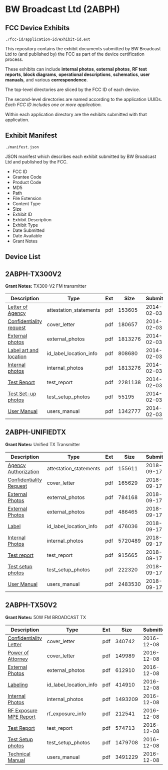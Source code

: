 # BW Broadcast Ltd (2ABPH)
## FCC Device Exhibits

```
./fcc-id/application-id/exhibit-id.ext
```

This repository contains the exhibit documents submitted by BW Broadcast Ltd to (and published by) the FCC as part of the device certification process.

These exhibits can include **internal photos**, **external photos**, **RF test reports**, **block diagrams**, **operational descriptions**, **schematics**, **user manuals**, and various **correspondence**.

The top-level directories are sliced by the FCC ID of each device.

The second-level directories are named according to the application UUIDs. *Each FCC ID includes one or more application.*

Within each application directory are the exhibits submitted with that application. 

## Exhibit Manifest

```
./manifest.json
```

JSON manifest which describes each exhibit submitted by BW Broadcast Ltd and published by the FCC.

- FCC ID
- Grantee Code
- Product Code
- MD5
- Path
- File Extension
- Content Type
- Size
- Exhibit ID
- Exhibit Description
- Exhibit Type
- Date Submitted
- Date Available
- Grant Notes

## Device List
## 2ABPH-TX300V2
**Grant Notes:** TX300-V2 FM transmitter

| Description | Type | Ext | Size | Submitted | Available |
| ----------- | ---- | --- | ---- | --------- | --------- |
| [Letter of Agency](2ABPH-TX300V2/75b83f5c7db2639c93a6fcbb8e718f3c/2182623.pdf) | attestation_statements | pdf | 153605 | 2014-02-03 | 2014-02-03 |
| [Confidentiality request](2ABPH-TX300V2/75b83f5c7db2639c93a6fcbb8e718f3c/2182625.pdf) | cover_letter | pdf | 180657 | 2014-02-03 | 2014-02-03 |
| [External photos](2ABPH-TX300V2/75b83f5c7db2639c93a6fcbb8e718f3c/2182626.pdf) | external_photos | pdf | 1813276 | 2014-02-03 | 2014-02-03 |
| [Label art and location](2ABPH-TX300V2/75b83f5c7db2639c93a6fcbb8e718f3c/2182627.pdf) | id_label_location_info | pdf | 808680 | 2014-02-03 | 2014-02-03 |
| [Internal photos](2ABPH-TX300V2/75b83f5c7db2639c93a6fcbb8e718f3c/2182626.pdf) | internal_photos | pdf | 1813276 | 2014-02-03 | 2014-02-03 |
| [Test Report](2ABPH-TX300V2/75b83f5c7db2639c93a6fcbb8e718f3c/2182632.pdf) | test_report | pdf | 2281138 | 2014-02-03 | 2014-02-03 |
| [Test Set-up photos](2ABPH-TX300V2/75b83f5c7db2639c93a6fcbb8e718f3c/2182633.pdf) | test_setup_photos | pdf | 55195 | 2014-02-03 | 2014-02-03 |
| [User Manual](2ABPH-TX300V2/75b83f5c7db2639c93a6fcbb8e718f3c/2182634.pdf) | users_manual | pdf | 1342777 | 2014-02-03 | 2014-02-03 |
## 2ABPH-UNIFIEDTX
**Grant Notes:** Unified TX Transmitter

| Description | Type | Ext | Size | Submitted | Available |
| ----------- | ---- | --- | ---- | --------- | --------- |
| [Agency Authorization](2ABPH-UNIFIEDTX/702614ffaea7b5f9667ba4f1f6bb987c/4007901.pdf) | attestation_statements | pdf | 155611 | 2018-09-17 | 2018-09-25 |
| [Confidentiality Request](2ABPH-UNIFIEDTX/702614ffaea7b5f9667ba4f1f6bb987c/4007902.pdf) | cover_letter | pdf | 165629 | 2018-09-17 | 2018-09-25 |
| [External Photos](2ABPH-UNIFIEDTX/702614ffaea7b5f9667ba4f1f6bb987c/4007899.pdf) | external_photos | pdf | 784168 | 2018-09-17 | 2018-09-25 |
| [External Photos](2ABPH-UNIFIEDTX/702614ffaea7b5f9667ba4f1f6bb987c/4007900.pdf) | external_photos | pdf | 486465 | 2018-09-17 | 2018-09-25 |
| [Label](2ABPH-UNIFIEDTX/702614ffaea7b5f9667ba4f1f6bb987c/4007905.pdf) | id_label_location_info | pdf | 476036 | 2018-09-17 | 2018-09-25 |
| [Internal Photos](2ABPH-UNIFIEDTX/702614ffaea7b5f9667ba4f1f6bb987c/4007904.pdf) | internal_photos | pdf | 5720489 | 2018-09-17 | 2018-09-25 |
| [Test report](2ABPH-UNIFIEDTX/702614ffaea7b5f9667ba4f1f6bb987c/4007908.pdf) | test_report | pdf | 915665 | 2018-09-17 | 2018-09-25 |
| [Test setup photos](2ABPH-UNIFIEDTX/702614ffaea7b5f9667ba4f1f6bb987c/4007907.pdf) | test_setup_photos | pdf | 222320 | 2018-09-17 | 2018-09-25 |
| [User Manual](2ABPH-UNIFIEDTX/702614ffaea7b5f9667ba4f1f6bb987c/4007910.pdf) | users_manual | pdf | 2483530 | 2018-09-17 | 2018-09-25 |
## 2ABPH-TX50V2
**Grant Notes:** 50W FM BROADCAST TX

| Description | Type | Ext | Size | Submitted | Available |
| ----------- | ---- | --- | ---- | --------- | --------- |
| [Confidentiality Letter](2ABPH-TX50V2/bf54856b00309c7f721d24f7a33e8629/3222057.pdf) | cover_letter | pdf | 340742 | 2016-12-08 | 2016-12-08 |
| [Power of Attorney](2ABPH-TX50V2/bf54856b00309c7f721d24f7a33e8629/3222058.pdf) | cover_letter | pdf | 149989 | 2016-12-08 | 2016-12-08 |
| [External Photos](2ABPH-TX50V2/bf54856b00309c7f721d24f7a33e8629/3222059.pdf) | external_photos | pdf | 612910 | 2016-12-08 | 2016-12-08 |
| [Labeling](2ABPH-TX50V2/bf54856b00309c7f721d24f7a33e8629/3222061.pdf) | id_label_location_info | pdf | 414910 | 2016-12-08 | 2016-12-08 |
| [Internal Photos](2ABPH-TX50V2/bf54856b00309c7f721d24f7a33e8629/3222060.pdf) | internal_photos | pdf | 1493209 | 2016-12-08 | 2016-12-08 |
| [RF Exposure MPE Report](2ABPH-TX50V2/bf54856b00309c7f721d24f7a33e8629/3222054.pdf) | rf_exposure_info | pdf | 212541 | 2016-12-08 | 2016-12-08 |
| [Test Report](2ABPH-TX50V2/bf54856b00309c7f721d24f7a33e8629/3222056.pdf) | test_report | pdf | 574713 | 2016-12-08 | 2016-12-08 |
| [Test Setup photos](2ABPH-TX50V2/bf54856b00309c7f721d24f7a33e8629/3222055.pdf) | test_setup_photos | pdf | 1479708 | 2016-12-08 | 2016-12-08 |
| [Technical Manual](2ABPH-TX50V2/bf54856b00309c7f721d24f7a33e8629/3222062.pdf) | users_manual | pdf | 3491229 | 2016-12-08 | 2016-12-08 |
